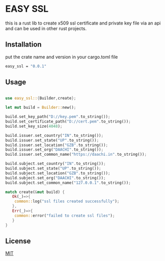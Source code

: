 # EASY SSL

this is a rust lib to create x509 ssl certificate and private key file via an api and can be used in other rust projects.

## Installation

put the crate name and version in your cargo.toml file

```bash
easy_ssl = "0.0.1"
```

## Usage

```rust

use easy_ssl::{Builder,create};

let mut build = Builder::new();

build.set_key_path("D://key.pem".to_string());
build.set_certificate_path("D://cert.pem".to_string());
build.set_key_size(4048);

build.issuer.set_country("IN".to_string());
build.issuer.set_state("UP".to_string());
build.issuer.set_location("GZB".to_string());
build.issuer.set_org("DAACHI".to_string());
build.issuer.set_common_name("https://daachi.in".to_string());

build.subject.set_country("IN".to_string());
build.subject.set_state("UP".to_string());
build.subject.set_location("GZB".to_string());
build.subject.set_org("DAACHI".to_string());
build.subject.set_common_name("127.0.0.1".to_string());   

match create(&mut build) {
   Ok(_)=>{
    common::log("ssl files created successfully");
   },
   Err(_)=>{
    common::error("failed to create ssl files");
   }
}

```

## License
[MIT](https://github.com/gzbakku/fdb/tree/master/cert/README.md)
